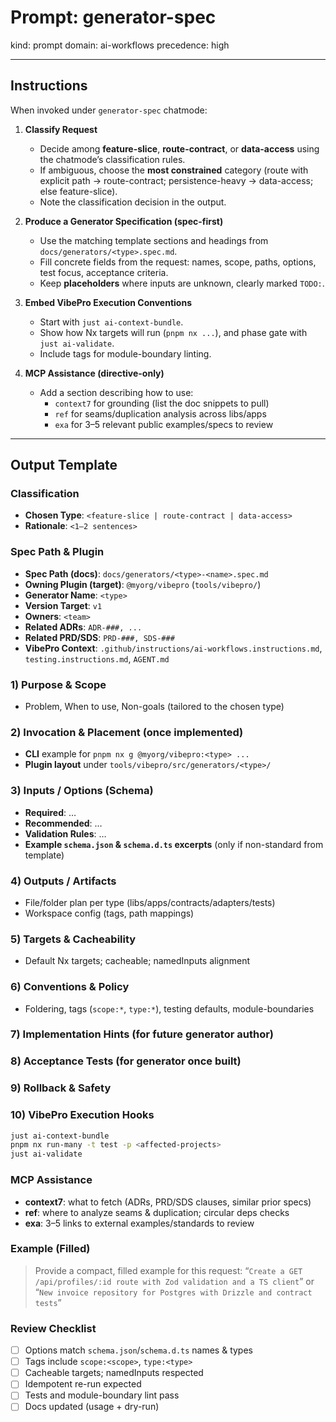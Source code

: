 # Prompt: generator-spec
kind: prompt
domain: ai-workflows
precedence: high

---

## Instructions
When invoked under `generator-spec` chatmode:

1) **Classify Request**
   - Decide among **feature-slice**, **route-contract**, or **data-access** using the chatmode’s classification rules.
   - If ambiguous, choose the **most constrained** category (route with explicit path → route-contract; persistence-heavy → data-access; else feature-slice).
   - Note the classification decision in the output.

2) **Produce a Generator Specification (spec-first)**
   - Use the matching template sections and headings from `docs/generators/<type>.spec.md`.
   - Fill concrete fields from the request: names, scope, paths, options, test focus, acceptance criteria.
   - Keep **placeholders** where inputs are unknown, clearly marked `TODO:`.

3) **Embed VibePro Execution Conventions**
   - Start with `just ai-context-bundle`.
   - Show how Nx targets will run (`pnpm nx ...`), and phase gate with `just ai-validate`.
   - Include tags for module-boundary linting.

4) **MCP Assistance (directive-only)**
   - Add a section describing how to use:
     - `context7` for grounding (list the doc snippets to pull)
     - `ref` for seams/duplication analysis across libs/apps
     - `exa` for 3–5 relevant public examples/specs to review

---

## Output Template

### Classification
- **Chosen Type**: `<feature-slice | route-contract | data-access>`
- **Rationale**: `<1–2 sentences>`

### Spec Path & Plugin
- **Spec Path (docs)**: `docs/generators/<type>-<name>.spec.md`
- **Owning Plugin (target)**: `@myorg/vibepro` (`tools/vibepro/`)
- **Generator Name**: `<type>`
- **Version Target**: `v1`
- **Owners**: `<team>`
- **Related ADRs**: `ADR-###, ...`
- **Related PRD/SDS**: `PRD-###, SDS-###`
- **VibePro Context**: `.github/instructions/ai-workflows.instructions.md`, `testing.instructions.md`, `AGENT.md`

### 1) Purpose & Scope
- Problem, When to use, Non-goals (tailored to the chosen type)

### 2) Invocation & Placement (once implemented)
- **CLI** example for `pnpm nx g @myorg/vibepro:<type> ...`
- **Plugin layout** under `tools/vibepro/src/generators/<type>/`

### 3) Inputs / Options (Schema)
- **Required**: …
- **Recommended**: …
- **Validation Rules**: …
- **Example `schema.json` & `schema.d.ts` excerpts** (only if non-standard from template)

### 4) Outputs / Artifacts
- File/folder plan per type (libs/apps/contracts/adapters/tests)
- Workspace config (tags, path mappings)

### 5) Targets & Cacheability
- Default Nx targets; cacheable; namedInputs alignment

### 6) Conventions & Policy
- Foldering, tags (`scope:*`, `type:*`), testing defaults, module-boundaries

### 7) Implementation Hints (for future generator author)

### 8) Acceptance Tests (for generator once built)

### 9) Rollback & Safety

### 10) VibePro Execution Hooks
```bash
just ai-context-bundle
pnpm nx run-many -t test -p <affected-projects>
just ai-validate
````

### MCP Assistance

- **context7**: what to fetch (ADRs, PRD/SDS clauses, similar prior specs)
- **ref**: where to analyze seams & duplication; circular deps checks
- **exa**: 3–5 links to external examples/standards to review

### Example (Filled)

> Provide a compact, filled example for this request:
> “`Create a GET /api/profiles/:id route with Zod validation and a TS client`”
> or
> “`New invoice repository for Postgres with Drizzle and contract tests`”

### Review Checklist

- [ ] Options match `schema.json`/`schema.d.ts` names & types
- [ ] Tags include `scope:<scope>`, `type:<type>`
- [ ] Cacheable targets; namedInputs respected
- [ ] Idempotent re-run expected
- [ ] Tests and module-boundary lint pass
- [ ] Docs updated (usage + dry-run)
